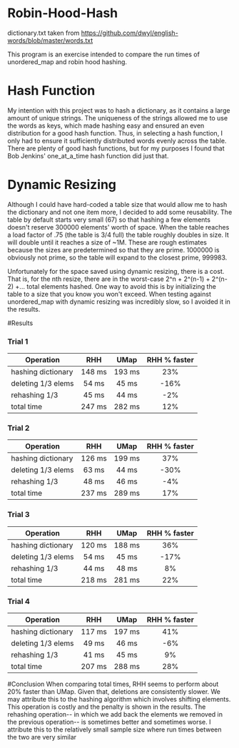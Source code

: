 # Robin-Hood-Hash
dictionary.txt taken from https://github.com/dwyl/english-words/blob/master/words.txt

This program is an exercise intended to compare the run times of unordered_map
and robin hood hashing.

# Hash Function
My intention with this project was to hash a dictionary, as it contains a large
amount of unique strings. The uniqueness of the strings allowed me to use the
words as keys, which made hashing easy and ensured an even distribution for a
good hash function. Thus, in selecting a hash function, I only had to ensure
it sufficiently distributed words evenly across the table. There are plenty of
good hash functions, but for my purposes I found that Bob Jenkins'
one_at_a_time hash function did just that.

# Dynamic Resizing
Although I could have hard-coded a table size that would allow me to hash the
dictionary and not one item more, I decided to add some reusability. The table
by default starts very small (67) so that hashing a few elements doesn't reserve
300000 elements' worth of space. When the table reaches a load factor of .75
(the table is 3/4 full) the table roughly doubles in size. It will double until
it reaches a size of ~1M. These are rough estimates because the sizes are
predetermined so that they are prime. 1000000 is obviously not prime, so the
table will expand to the closest prime, 999983.

Unfortunately for the space saved using dynamic resizing, there is a cost. That
is, for the nth resize, there are in the worst-case 2^n + 2^(n-1) + 2^(n-2) +...
total elements hashed. One way to avoid this is by initializing the table to a
size that you know you won't exceed. When testing against unordered_map with
dynamic resizing was incredibly slow, so I avoided it in the results.

#Results
### Trial 1
|Operation         |RHH   |UMap  |RHH % faster|
|------------------|:----:|:----:|:----------:|
|hashing dictionary|148 ms|193 ms|23%         |
|deleting 1/3 elems|54 ms |45 ms |-16%        |
|rehashing 1/3     |45 ms |44 ms |-2%         |
|total time        |247 ms|282 ms|12%         |

### Trial 2
|Operation         |RHH   |UMap  |RHH % faster|
|------------------|:----:|:----:|:----------:|
|hashing dictionary|126 ms|199 ms|37%         |
|deleting 1/3 elems|63 ms |44 ms |-30%        |
|rehashing 1/3     |48 ms |46 ms |-4%         |
|total time        |237 ms|289 ms|17%         |

### Trial 3
|Operation         |RHH   |UMap  |RHH % faster|
|------------------|:----:|:----:|:----------:|
|hashing dictionary|120 ms|188 ms|36%         |
|deleting 1/3 elems|54 ms |45 ms |-17%        |
|rehashing 1/3     |44 ms |48 ms |8%          |
|total time        |218 ms|281 ms|22%         |

### Trial 4
|Operation         |RHH   |UMap  |RHH % faster|
|------------------|:----:|:----:|:----------:|
|hashing dictionary|117 ms|197 ms|41%         |
|deleting 1/3 elems|49 ms |46 ms |-6%         |
|rehashing 1/3     |41 ms |45 ms |9%          |
|total time        |207 ms|288 ms|28%         |

#Conclusion
When comparing total times, RHH seems to perform about 20% faster than UMap.
Given that, deletions are consistently slower. We may attribute this to the
hashing algorithm which involves shifting elements. This operation is costly and
the penalty is shown in the results. The rehashing operation-- in which we add
back the elements we removed in the previous operation-- is sometimes better and
sometimes worse. I attribute this to the relatively small sample size where run
times between the two are very similar
